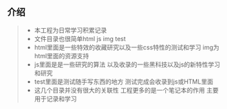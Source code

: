 ## 介绍
> * 本工程为日常学习积累记录
> * 文件目录也很简单html js img test
> * html里面是一些特效的收藏研究以及一些css特性的测试和学习 img为html里面的资源支持
> * js里面是是一些研究的算法 以及收录的一些黑科技以及js的新特性学习和研究
> * test里面是测试随手写东西的地方 测试完成会收录到js或HTML里面
> * 这几个目录并没有很大的关联性 工程更多的是一个笔记本的作用  主要用于记录和学习
